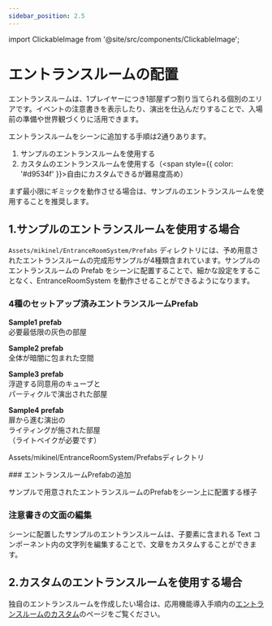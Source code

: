 ```yaml
---
sidebar_position: 2.5
---
```


import ClickableImage from '@site/src/components/ClickableImage';

# エントランスルームの配置

エントランスルームは、1プレイヤーにつき1部屋ずつ割り当てられる個別のエリアです。イベントの注意書きを表示したり、演出を仕込んだりすることで、入場前の準備や世界観づくりに活用できます。

エントランスルームをシーンに追加する手順は2通りあります。
1. サンプルのエントランスルームを使用する
2. カスタムのエントランスルームを使用する（<span style={{ color: '#d9534f' }}>自由にカスタムできるが難易度高め</span>）

まず最小限にギミックを動作させる場合は、サンプルのエントランスルームを使用することを推奨します。

## 1.サンプルのエントランスルームを使用する場合

`Assets/mikinel/EntranceRoomSystem/Prefabs` ディレクトリには、予め用意されたエントランスルームの完成形サンプルが4種類含まれています。サンプルのエントランスルームの Prefab をシーンに配置することで、細かな設定をすることなく、EntranceRoomSystem を動作させることができるようになります。

### 4種のセットアップ済みエントランスルームPrefab

<div className="row sample-room-gallery">
  <div className="col col--3 sample-room-gallery__item">
    <ClickableImage src="/img/ers-room-sample-1.png" alt="ERSEntranceRoom Sample1" />
    <p className="sample-room-gallery__caption"><strong>Sample1 prefab</strong><br />必要最低限の灰色の部屋</p>
  </div>
  <div className="col col--3 sample-room-gallery__item">
    <ClickableImage src="/img/ers-room-sample-2.png" alt="ERSEntranceRoom Sample2" />
    <p className="sample-room-gallery__caption"><strong>Sample2 prefab</strong><br />全体が暗闇に包まれた空間</p>
  </div>
  <div className="col col--3 sample-room-gallery__item">
    <ClickableImage src="/img/ers-room-sample-3.png" alt="ERSEntranceRoom Sample3" />
    <p className="sample-room-gallery__caption"><strong>Sample3 prefab</strong><br />浮遊する同意用のキューブと<br />パーティクルで演出された部屋</p>
  </div>
  <div className="col col--3 sample-room-gallery__item">
    <ClickableImage src="/img/ers-room-sample-4.png" alt="ERSEntranceRoom Sample4" />
    <p className="sample-room-gallery__caption"><strong>Sample4 prefab</strong><br />扉から進む演出の<br />ライティングが施された部屋<br />（ライトベイクが必要です）</p>
  </div>
</div>

<ClickableImage src="/img/ers-entrance-room-sample-prefabs.png" alt="ERSEntranceRoom サンプルPrefab一覧" />
<p style={{ textAlign: 'center' }}>Assets/mikinel/EntranceRoomSystem/Prefabsディレクトリ</p>
### エントランスルームPrefabの追加
<ClickableImage src="/img/sample-entrance-room-add.png" alt="Sample1のPrefabをシーンに追加する方法" />
<p style={{ textAlign: 'center' }}>サンプルで用意されたエントランスルームのPrefabをシーン上に配置する様子</p>

### 注意書きの文面の編集

シーンに配置したサンプルのエントランスルームは、子要素に含まれる Text コンポーネント内の文字列を編集することで、文章をカスタムすることができます。

<ClickableImage src="/img/custom-sample-entrance-room-text.png" alt="サンプルエントランスルームのテキスト編集例" />

## 2.カスタムのエントランスルームを使用する場合

独自のエントランスルームを作成したい場合は、応用機能導入手順内の[エントランスルームのカスタム](custom-entrance-room.md)のページをご覧ください。

